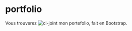 # portfolio

Vous trouverez ![ci-joint](https://anthonysel.github.io/portfolio/) mon portefolio, fait en Bootstrap.
